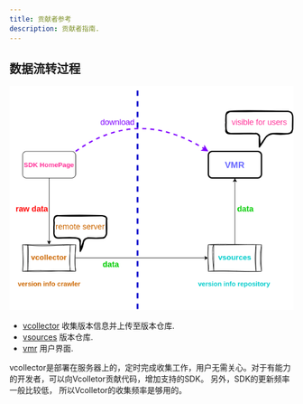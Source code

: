 ```yaml
---
title: 贡献者参考
description: 贡献者指南.
---
```


## 数据流转过程

![flow.png](../../../../assets/vmr_flow.png)

- [vcollector](https://github.com/gvcgo/vcollector) 收集版本信息并上传至版本仓库.
- [vsources](https://github.com/gvcgo/vsources) 版本仓库.
- [vmr](https://github.com/gvcgo/version-manager) 用户界面.

vcollector是部署在服务器上的，定时完成收集工作，用户无需关心。对于有能力的开发者，可以向Vcolletor贡献代码，增加支持的SDK。 另外，SDK的更新频率一般比较低，
所以Vcolletor的收集频率是够用的。
